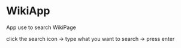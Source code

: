 # WikiApp
App use to search WikiPage

click the search icon -> type what you want to search -> press enter
